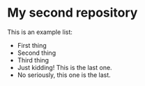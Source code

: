 # My second repository

This is an example list:
* First thing
* Second thing
* Third thing
* Just kidding! This is the last one.
* No seriously, this one is the last.
